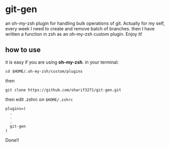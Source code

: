 # git-gen
an oh-my-zsh  plugin for handling bulk operations of git.
Actually for my self, every week I need to create and remove batch of branches. then I have written a function in zsh as an oh-my-zsh custom plugin.
Enjoy it!



## how to use
it is easy if you are using **oh-my-zsh**.
in your terminal:
```
cd $HOME/.oh-my-zsh/custom/plugins
```
then
```
git clone https://github.com/sharif3271/git-gen.git
```
then edit .zshrc on ```$HOME/.zshrc```

```
plugins=(
  .
  .
  .
  git-gen
)

```
Done!!


